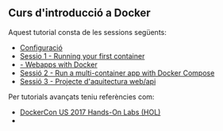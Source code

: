 ## Curs d'introducció a Docker 

Aquest tutorial consta de les sessions següents:

* [Configuració](sessions/setup.md)
* [Sessio 1 - Running your first container](sessions/alpine.md)
* [         - Webapps with Docker](sessions/webapps.md)
* [Sessió 2 - Run a multi-container app with Docker Compose](sessio2/index.md)
* [Sessió 3 - Projecte d'aquitectura web/api](sessio3/index.md)

Per tutorials avançats teniu referències com:

* [DockerCon US 2017 Hands-On Labs (HOL)](ttps://github.com/docker/labs/tree/master/dockercon-us-2017)
* 